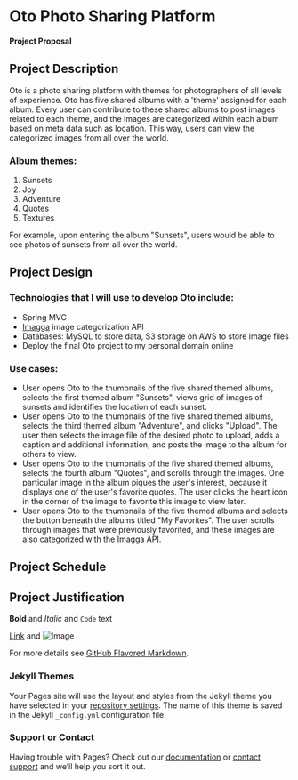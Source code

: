 # Oto Photo Sharing Platform
**Project Proposal**

## Project Description
Oto is a photo sharing platform with themes for photographers of all levels of experience. Oto has five shared albums with a 'theme' assigned for each album. Every user can contribute to these shared albums to post images related to each theme, and the images are categorized within each album based on meta data such as location. This way, users can view the categorized images from all over the world.

### Album themes:
1. Sunsets
2. Joy 
3. Adventure
4. Quotes
5. Textures

For example, upon entering the album "Sunsets", users would be able to see photos of sunsets from all over the world. 

## Project Design

### Technologies that I will use to develop Oto include:
- Spring MVC
- [Imagga](https://imagga.com/) image categorization API 
- Databases: MySQL to store data, S3 storage on AWS to store image files
- Deploy the final Oto project to my personal domain online

### Use cases:
- User opens Oto to the thumbnails of the five shared themed albums, selects the first themed album "Sunsets", views grid of images of    sunsets and identifies the location of each sunset. 
- User opens Oto to the thumbnails of the five shared themed albums, selects the third themed album "Adventure", and clicks "Upload". The user then selects the image file of the desired photo to upload, adds a caption and additional information, and posts the image to the album for others to view. 
- User opens Oto to the thumbnails of the five shared themed albums, selects the fourth album "Quotes", and scrolls through the images. One particular image in the album piques the user's interest, because it displays one of the user's favorite quotes. The user clicks the heart icon in the corner of the image to favorite this image to view later. 
- User opens Oto to the thumbnails of the five themed albums and selects the button beneath the albums titled "My Favorites". The user scrolls through images that were previously favorited, and these images are also categorized with the Imagga API. 

## Project Schedule
## Project Justification



**Bold** and _Italic_ and `Code` text

[Link](url) and ![Image](src)


For more details see [GitHub Flavored Markdown](https://guides.github.com/features/mastering-markdown/).

### Jekyll Themes

Your Pages site will use the layout and styles from the Jekyll theme you have selected in your [repository settings](https://github.com/athirapillai/411project/settings). The name of this theme is saved in the Jekyll `_config.yml` configuration file.

### Support or Contact

Having trouble with Pages? Check out our [documentation](https://help.github.com/categories/github-pages-basics/) or [contact support](https://github.com/contact) and we’ll help you sort it out.
